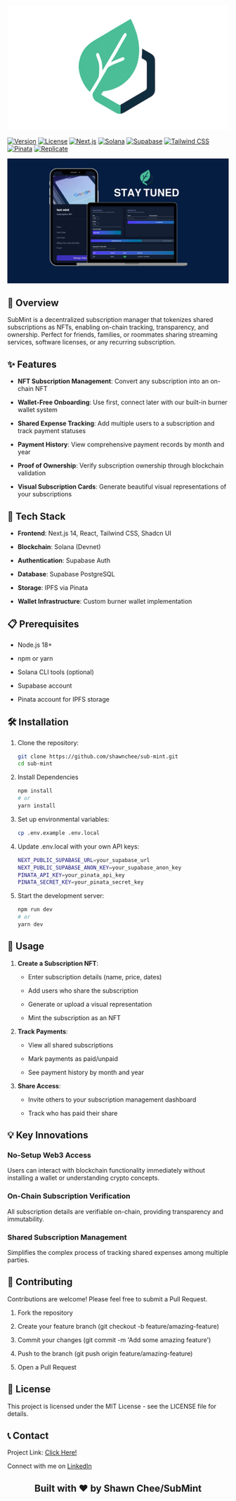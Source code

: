 ![SubMint Logo](public/logoSubMint.svg)

[![Version](https://img.shields.io/badge/version-1.0.0-blue.svg)](https://github.com/yourusername/sub-mint/releases) [![License](https://img.shields.io/badge/license-MIT-green.svg)](https://github.com/yourusername/sub-mint/blob/main/LICENSE) [![Next.js](https://img.shields.io/badge/Next.js-black?logo=next.js&logoColor=white)](https://nextjs.org/) [![Solana](https://img.shields.io/badge/Solana-9945FF?logo=solana&logoColor=white)](https://solana.com/) [![Supabase](https://img.shields.io/badge/Supabase-3FCF8E?logo=supabase&logoColor=white)](https://supabase.com/) [![Tailwind CSS](https://img.shields.io/badge/Tailwind_CSS-06B6D4?logo=tailwindcss&logoColor=white)](https://tailwindcss.com/) [![Pinata](https://img.shields.io/badge/Pinata_IPFS-E4405F?logo=ipfs&logoColor=white)](https://pinata.cloud/) [![Replicate](https://img.shields.io/badge/Replicate_AI-5B34DA?logo=replicate&logoColor=white)](https://replicate.com/)


![Stay Tuned](public/stayTuned.jpg)

🚀 Overview
-----------

SubMint is a decentralized subscription manager that tokenizes shared subscriptions as NFTs, enabling on-chain tracking, transparency, and ownership. Perfect for friends, families, or roommates sharing streaming services, software licenses, or any recurring subscription.

✨ Features
----------

*   **NFT Subscription Management**: Convert any subscription into an on-chain NFT
    
*   **Wallet-Free Onboarding**: Use first, connect later with our built-in burner wallet system
    
*   **Shared Expense Tracking**: Add multiple users to a subscription and track payment statuses
    
*   **Payment History**: View comprehensive payment records by month and year
    
*   **Proof of Ownership**: Verify subscription ownership through blockchain validation
    
*   **Visual Subscription Cards**: Generate beautiful visual representations of your subscriptions
    

🔧 Tech Stack
-------------

*   **Frontend**: Next.js 14, React, Tailwind CSS, Shadcn UI
    
*   **Blockchain**: Solana (Devnet)
    
*   **Authentication**: Supabase Auth
    
*   **Database**: Supabase PostgreSQL
    
*   **Storage**: IPFS via Pinata
    
*   **Wallet Infrastructure**: Custom burner wallet implementation
    

📋 Prerequisites
----------------

*   Node.js 18+
    
*   npm or yarn
    
*   Solana CLI tools (optional)
    
*   Supabase account
    
*   Pinata account for IPFS storage
    

🛠️ Installation
----------------

1. Clone the repository:
   ```bash
   git clone https://github.com/shawnchee/sub-mint.git
   cd sub-mint

2. Install Dependencies
    ```bash
    npm install
    # or
    yarn install

3. Set up environmental variables:
    ```bash
    cp .env.example .env.local

4. Update .env.local with your own API keys:
    ```bash
    NEXT_PUBLIC_SUPABASE_URL=your_supabase_url
    NEXT_PUBLIC_SUPABASE_ANON_KEY=your_supabase_anon_key
    PINATA_API_KEY=your_pinata_api_key
    PINATA_SECRET_KEY=your_pinata_secret_key

5. Start the development server:
    ```bash
    npm run dev
    # or
    yarn dev


📱 Usage
--------

1.  **Create a Subscription NFT**:
    
    *   Enter subscription details (name, price, dates)
        
    *   Add users who share the subscription
        
    *   Generate or upload a visual representation
        
    *   Mint the subscription as an NFT
        
2.  **Track Payments**:
    
    *   View all shared subscriptions
        
    *   Mark payments as paid/unpaid
        
    *   See payment history by month and year
        
3.  **Share Access**:
    
    *   Invite others to your subscription management dashboard
        
    *   Track who has paid their share
        

💡 Key Innovations
------------------

### No-Setup Web3 Access

Users can interact with blockchain functionality immediately without installing a wallet or understanding crypto concepts.

### On-Chain Subscription Verification

All subscription details are verifiable on-chain, providing transparency and immutability.

### Shared Subscription Management

Simplifies the complex process of tracking shared expenses among multiple parties.

🤝 Contributing
---------------

Contributions are welcome! Please feel free to submit a Pull Request.

1.  Fork the repository
    
2.  Create your feature branch (git checkout -b feature/amazing-feature)
    
3.  Commit your changes (git commit -m 'Add some amazing feature')
    
4.  Push to the branch (git push origin feature/amazing-feature)
    
5.  Open a Pull Request
    

📄 License
----------

This project is licensed under the MIT License - see the LICENSE file for details.

📞 Contact
----------

Project Link: [Click Here!](https://github.com/Shawnchee/SubMint)

Connect with me on [LinkedIn](https://www.linkedin.com/in/shawn-chee-b39384267/)


<h2 align="center">
  Built with ❤️ by Shawn Chee/SubMint
</h2>
